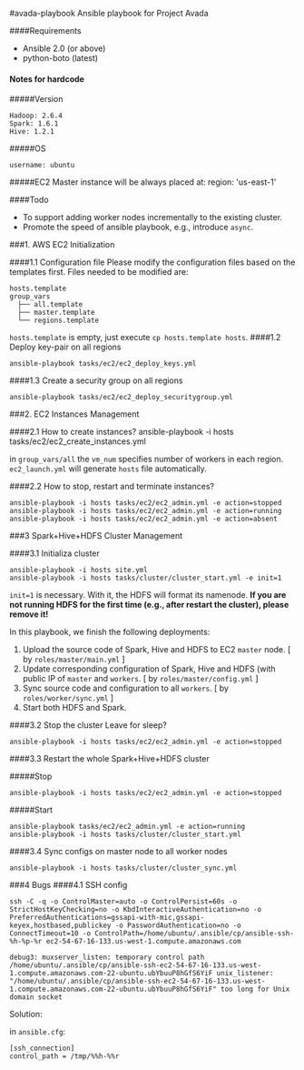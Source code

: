 #avada-playbook
Ansible playbook for Project Avada

####Requirements

* Ansible 2.0 (or above)
* python-boto (latest)

#### Notes for hardcode
#####Version
    
    Hadoop: 2.6.4
    Spark: 1.6.1
    Hive: 1.2.1


#####OS
    
    username: ubuntu

#####EC2
Master instance will be always placed at: 
    region: 'us-east-1'

####Todo

* To support adding worker nodes incrementally to the existing cluster.
* Promote the speed of ansible playbook, e.g., introduce `async`.

###1. AWS EC2 Initialization

####1.1 Configuration file
Please modify the configuration files based on the templates first. Files needed to be modified are:
  
    hosts.template
    group_vars
      ├── all.template
      ├── master.template
      └── regions.template

`hosts.template` is empty, just execute `cp hosts.template hosts`. 
####1.2 Deploy key-pair on all regions

    ansible-playbook tasks/ec2/ec2_deploy_keys.yml

####1.3 Create a security group on all regions
  
    ansible-playbook tasks/ec2/ec2_deploy_securitygroup.yml

###2. EC2 Instances Management
  
####2.1 How to create instances? 
    ansible-playbook -i hosts tasks/ec2/ec2_create_instances.yml

in `group_vars/all` the `vm_num` specifies number of workers in each region. `ec2_launch.yml` will generate `hosts` file automatically.

####2.2 How to stop, restart and terminate instances?

    ansible-playbook -i hosts tasks/ec2/ec2_admin.yml -e action=stopped
    ansible-playbook -i hosts tasks/ec2/ec2_admin.yml -e action=running
    ansible-playbook -i hosts tasks/ec2/ec2_admin.yml -e action=absent

###3 Spark+Hive+HDFS Cluster Management

####3.1 Initializa cluster

    ansible-playbook -i hosts site.yml
    ansible-playbook -i hosts tasks/cluster/cluster_start.yml -e init=1

`init=1` is necessary. With it, the HDFS will format its namenode. **If you are not running HDFS for the first time (e.g., after restart the cluster), please remove it!**

In this playbook, we finish the following deployments:

1. Upload the source code of Spark, Hive and HDFS to EC2 `master` node. [ by `roles/master/main.yml` ]
2. Update corresponding configuration of Spark, Hive and HDFS (with public IP of `master` and `workers`. [ by `roles/master/config.yml` ]
3. Sync source code and configuration to all `workers`. [ by `roles/worker/sync.yml` ]
4. Start both HDFS and Spark.

####3.2 Stop the cluster
Leave for sleep?

    ansible-playbook -i hosts tasks/ec2/ec2_admin.yml -e action=stopped

####3.3 Restart the whole Spark+Hive+HDFS cluster

#####Stop

    ansible-playbook -i hosts tasks/ec2/ec2_admin.yml -e action=stopped

#####Start
    
    ansible-playbook tasks/ec2/ec2_admin.yml -e action=running
    ansible-playbook -i hosts tasks/cluster/cluster_start.yml

####3.4 Sync configs on master node to all worker nodes

    ansible-playbook -i hosts tasks/cluster/cluster_sync.yml

###4 Bugs
####4.1 SSH config
    
    ssh -C -q -o ControlMaster=auto -o ControlPersist=60s -o StrictHostKeyChecking=no -o KbdInteractiveAuthentication=no -o PreferredAuthentications=gssapi-with-mic,gssapi-keyex,hostbased,publickey -o PasswordAuthentication=no -o ConnectTimeout=10 -o ControlPath=/home/ubuntu/.ansible/cp/ansible-ssh-%h-%p-%r ec2-54-67-16-133.us-west-1.compute.amazonaws.com
    
    debug3: muxserver_listen: temporary control path /home/ubuntu/.ansible/cp/ansible-ssh-ec2-54-67-16-133.us-west-1.compute.amazonaws.com-22-ubuntu.ubYbuuP8hGfS6YiF unix_listener: "/home/ubuntu/.ansible/cp/ansible-ssh-ec2-54-67-16-133.us-west-1.compute.amazonaws.com-22-ubuntu.ubYbuuP8hGfS6YiF" too long for Unix domain socket

Solution:

in `ansible.cfg`:

    [ssh_connection]
    control_path = /tmp/%%h-%%r
    



